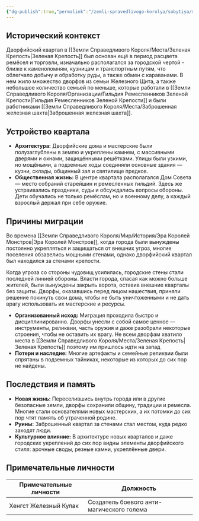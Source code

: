 ```yaml
---
{"dg-publish":true,"permalink":"/zemli-spravedlivogo-korolya/sobytiya/migracziya-dvorfov-klana-zheleznogo-shhita/"}
---
```


## Исторический контекст

Дворфийский квартал в [[Земли Справедливого Короля/Места/Зеленая Крепость\|Зеленая Крепость]] был основан ещё в период расцвета ремёсел и торговли, изначально располагался за городской чертой - ближе к каменоломням, кузницам и транспортным путям, что облегчало добычу и обработку руды, а также обмен с караванами. В нем жило множество дворфов из семьи Железного Щита, а также небольшое количество семьей по меньше, которые работали в [[Земли Справедливого Короля/Организации/Гильдия Ремесленников Зеленой Крепости\|Гильдия Ремесленников Зеленой Крепости]] и были работниками [[Земли Справедливого Короля/Места/Заброшенная железная шахта\|Заброшенная железная шахта]]. 

## Устройство квартала

- **Архитектура:** Дворфийские дома и мастерские были полузаглублены в землю и укреплены камнем, с массивными дверями и окнами, защищёнными решётками. Улицы были узкими, но мощёными, а подземные ходы соединяли основные здания — кузни, склады, общинный зал и святилище предков.
- **Общественная жизнь:** В центре квартала располагался Дом Совета — место собраний старейшин и ремесленных гильдий. Здесь же устраивались праздники, суды и обсуждались вопросы обороны. Дети обучались не только ремёслам, но и военному делу, а каждый взрослый держал при себе оружие.

## Причины миграции

Во времена [[Земли Справедливого Короля/Мир/История/Эра Королей Монстров\|Эра Королей Монстров]], когда города были вынуждены постоянно укрепляться и защищаться от внешних угроз, многие поселения обзавелись мощными стенами, однако дворфийский квартал был находился за стенами крепости.

Когда угроза со стороны чудовищ усилилась, городские стены стали последней линией обороны. Власти города, спасая как можно больше жителей, были вынуждены закрыть ворота, оставив внешние кварталы без защиты. Дворфы, оказавшись перед лицом нашествия, приняли решение покинуть свои дома, чтобы не быть уничтоженными и не дать врагу использовать их мастерские и ресурсы.

- **Организованный исход:** Миграция проходила быстро и дисциплинированно. Дворфы унесли с собой самое ценное — инструменты, реликвии, часть оружия и даже разобрали некоторые строения, чтобы не оставить их врагу. Не всем дворфам хватило места в [[Земли Справедливого Короля/Места/Зеленая Крепость\|Зеленая Крепость]] поэтому им пришлось идти на запад
- **Потери и наследие:** Многие артефакты и семейные реликвии были спрятаны в подземных тайниках, некоторые из которых до сих пор не найдены.

## Последствия и память

- **Новая жизнь:** Переселившись внутрь города или в другие безопасные земли, дворфы сохранили общину, традиции и ремесла. Многие стали основателями новых мастерских, а их потомки до сих пор чтят память об утраченной родине.
- **Руины:** Заброшенный квартал за стенами стал местом, куда редко заходят люди.
- **Культурное влияние:** В архитектуре новых кварталов и даже городских укреплений до сих пор видны элементы дворфийского стиля: арочные своды, резные камни, укреплённые двери.

## Примечательные личности

| Примечательные личности | Должность                                 |
| ----------------------- | ----------------------------------------- |
| Хенгст Железный Кулак   | Создатель боевого анти-магического голема |
